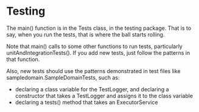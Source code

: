 Testing
=======

The main() function is in the Tests class, in the testing package. That is to say, when you 
run the tests, that is where the ball starts rolling.

Note that main() calls to some other functions to run tests, particularly unitAndIntegrationTests().  If 
you add new tests, just follow the patterns in that function.

Also, new tests should use the patterns demonstrated in test files like sampledomain.SampleDomainTests, such as:
- declaring a class variable for the TestLogger, and declaring a constructor that takes a TestLogger and assigns it
  to the class variable
- declaring a tests() method that takes an ExecutorService